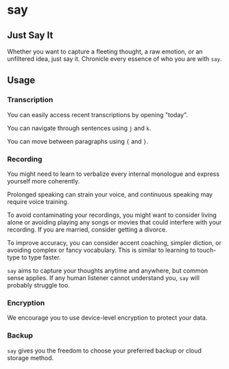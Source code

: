 # say

## Just Say It

Whether you want to capture a fleeting thought, a raw emotion, or an unfiltered idea, just say it. Chronicle every essence of who you are with `say`.

## Usage

### Transcription

You can easily access recent transcriptions by opening "today".

You can navigate through sentences using `j` and `k`.

You can move between paragraphs using `{` and `}`.

### Recording

You might need to learn to verbalize every internal monologue and express yourself more coherently.

Prolonged speaking can strain your voice, and continuous speaking may require voice training.

To avoid contaminating your recordings, you might want to consider living alone or avoiding playing any songs or movies that could interfere with your recording. If you are married, consider getting a divorce.

To improve accuracy, you can consider accent coaching, simpler diction, or avoiding complex or fancy vocabulary. This is similar to learning to touch-type to type faster.

`say` aims to capture your thoughts anytime and anywhere, but common sense applies. If any human listener cannot understand you, `say` will probably struggle too.

### Encryption

We encourage you to use device-level encryption to protect your data.

### Backup

`say` gives you the freedom to choose your preferred backup or cloud storage method.
